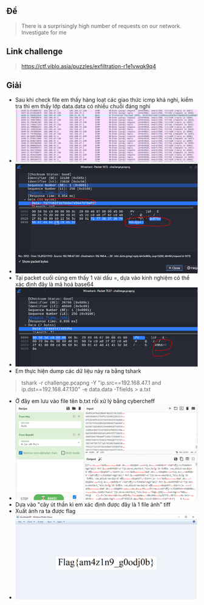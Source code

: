 ## Đề 
> There is a surprisingly high number of requests on our network. Investigate for me
## Link challenge 
> https://ctf.viblo.asia/puzzles/exfiltration-r1e1vwqk9q4
## Giải 
- Sau khi check file em thấy hàng loạt các giao thức icmp khả nghi, kiểm tra thì em thấy lớp data.data có nhiều chuỗi đáng nghi 
- ![image](image/1.PNG)
- ![image](image/2.PNG)
- Tại packet cuối cùng em thấy 1 vài dấu =, dựa vào kinh nghiệm có thể xác định đây là mã hoá base64 
- ![image](image/3.PNG)
- Em thực hiện dump các dữ liệu này ra bằng tshark 
> tshark -r challenge.pcapng -Y "ip.src==192.168.47.1 and ip.dst==192.168.47.130" -e data.data -Tfields > a.txt
- Ở đây em lưu vào file tên b.txt rồi xử lý bằng cybercheff
- ![image](image/4.PNG)
- Dựa vào "cây út thần kì em xác định được đây là 1 file ảnh" tiff
- Xuất ảnh ra ta được flag 
- ![image](image/5.PNG)
